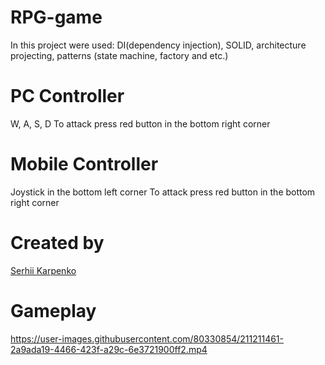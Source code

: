 # RPG-game
In this project were used: DI(dependency injection), SOLID, architecture projecting, patterns (state machine, factory and etc.)

# PC Controller
W, A, S, D
To attack press red button in the bottom right corner

# Mobile Controller
Joystick in the bottom left corner
To attack press red button in the bottom right corner

# Created by
[Serhii Karpenko](https://github.com/SerhiiKarpenko)


# Gameplay
https://user-images.githubusercontent.com/80330854/211211461-2a9ada19-4466-423f-a29c-6e3721900ff2.mp4

